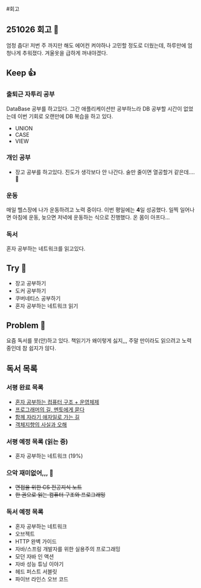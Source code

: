 #회고 

## 251026 회고 💬
엄청 춥다! 저번 주 까지만 해도 에어컨 켜야하나 고민할 정도로 더웠는데, 하루만에 엄청나게 추워졌다. 겨울옷을 급하게 꺼내야겠다.

## Keep 👍
### 출퇴근 자투리 공부
DataBase 공부를 하고있다. 그간 애플리케이션만 공부하느라 DB 공부할 시간이 없었는데 이번 기회로 오랜만에 DB 복습을 하고 있다.

- UNION
- CASE
- VIEW

### 개인 공부
- 장고 공부를 하고있다. 진도가 생각보다 안 나간다. 술만 줄이면 열공할거 같은데.... 🤪

### 운동
매일 헬스장에 나가 운동하려고 노력 중이다. 이번 평일에는 **4**일 성공했다. 일찍 일어나면 아침에 운동, 늦으면 저녁에 운동하는 식으로 진행했다. 온 몸이 아프다...

### 독서
혼자 공부하는 네트워크를 읽고있다.

## Try 🧚
- 장고 공부하기
- 도커 공부하기
- 쿠버네티스 공부하기
- 혼자 공부하는 네트워크 읽기

## Problem 🤢
요즘 독서를 못(안)하고 있다. 책읽기가 왜이렇게 싫지,,, 주말 만이라도 읽으려고 노력 중인데 참 쉽지가 않다.

## 독서 목록

### 서평 완료 목록
- [혼자 공부하는 컴퓨터 구조 + 운영체제](https://velog.io/@regular_jk_kim/혼자-공부하는-컴퓨터-구조-운영체제-를-읽고)
- [프로그래머의 길, 멘토에게 묻다](https://velog.io/@regular_jk_kim/프로그래머의-길-멘토에게-묻다-를-읽고-24jpq345)
- [함께 자라기 애자일로 가는 길](https://velog.io/@regular_jk_kim/함께-자라기-를-읽고)
- [객체지향의 사실과 오해](https://velog.io/@regular_jk_kim/객체지향의-사실과-오해-를-읽고)

### 서평 예정 목록 (읽는 중) 
- 혼자 공부하는 네트워크 (19%)

### 으악 재미없어,,, 🤪
- ~~면접을 위한 CS 전공지식 노트~~
- ~~한 권으로 읽는 컴퓨터 구조와 프로그래밍~~

### 독서 예정 목록
- 혼자 공부하는 네트워크
- 오브젝트
- HTTP 완벽 가이드
- 자바/스프링 개발자를 위한 실용주의 프로그래밍
- 모던 자바 인 액션
- 자바 성능 튜닝 이야기 
- 헤드 퍼스트 서블릿
- 파이브 라인스 오브 코드
